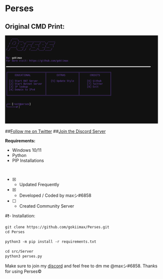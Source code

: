 # Perses
## Original CMD Print:
![](https://raw.githubusercontent.com/gokiimax/Perses/main/images/cmd_demo.png)

##[Follow me on Twitter](https://twitter.com/gokimax_x)
##[Join the Discord Server]([https://discord.com](https://discord.gg/8tYayHMTvV))


**Requirements:**
- Windows 10/11
- Python
- PIP Installations

<br>

- [x] - Updated Frequently
- [x] - Developed / Coded by maxシ#6858
- [ ] -  Created Community Server

#❗- Installation:
```
git clone https://github.com/gokiimax/Perses.git
cd Perses

python3 -m pip install -r requirements.txt

cd src/Server
python3 perses.py
```

Make sure to join my [discord]([https://discord.com](https://discord.gg/8tYayHMTvV)) and feel free to dm me @maxシ#6858. Thanks for using Perses©
